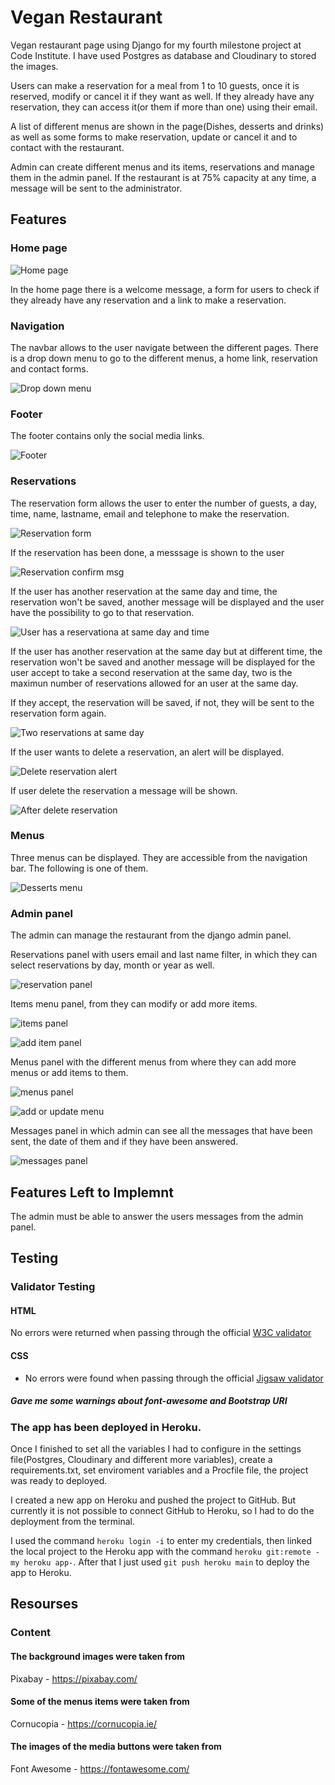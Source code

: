# Vegan Restaurant

Vegan restaurant page using Django for my fourth milestone project at Code Institute. I have used Postgres as database and Cloudinary to stored the images.

Users can make a reservation for a meal from 1 to 10 guests, once it is reserved, modify or cancel it if they want as well. If they already have any reservation, they can access it(or them if more than one) using their email.

A list of different menus are shown in the page(Dishes, desserts and drinks) as well as some forms to make reservation, update or cancel it and to contact with the restaurant.

Admin can create different menus and its items, reservations and manage them in the admin panel. If the restaurant is at 75% capacity at any time, a message will be sent to the administrator.

## Features

### Home page

![Home page](static/img/readme/pages/home.png)

In the home page there is a welcome message, a form for users to check if they already have any reservation and a link to make a reservation.

### Navigation

The navbar allows to the user navigate between the different pages. There is a drop down menu to go to the different menus, a home link, reservation and contact forms.

![Drop down menu](static/img/readme/pages/dropdown-links.png)

### Footer

The footer contains only the social media links.

![Footer](static/img/readme/pages/footer.png)

### Reservations

The reservation form allows the user to enter the number of guests, a day, time, name, lastname, email and telephone to make the reservation.

![Reservation form](static/img/readme/pages/reservations.png)

If the reservation has been done, a messsage is shown to the user

![Reservation confirm msg](static/img/readme/pages/confirm-msg.png)

If the user has another reservation at the same day and time, the reservation won't be saved, another message will be displayed and the user have the possibility to go to that reservation.

![User has a reservationa at same day and time](static/img/readme/pages/users-has-same-reservation.png)

If the user has another reservation at the same day but at different time, the reservation won't be saved and another message will be displayed for the user accept to take a second reservation at the same day, two is the maximun number of reservations allowed for an user at the same day.

If they accept, the reservation will be saved, if not, they will be sent to the reservation form again.

![Two reservations at same day](static/img/readme/pages/two-reservations.png)

If the user wants to delete a reservation, an alert will be displayed.

![Delete reservation alert](static/img/readme/videos/delete-reservation-alert.gif)

If user delete the reservation a message will be shown.

![After delete reservation](static/img/readme/pages/after-delete-reservation.png)

### Menus

Three menus can be displayed. They are accessible from the navigation bar. The following is one of them.

![Desserts menu](static/img/readme/pages/list-display-desserts.png)

### Admin panel

The admin can manage the restaurant from the django admin panel.

Reservations panel with users email and last name filter, in which they can select reservations by day, month or year as well.

![reservation panel](static/img/readme/admin/admin-reservations.png)

Items menu panel, from they can modify or add more items.

![items panel](static/img/readme/admin/admin-menu-items.png)

![add item panel](static/img/readme/admin/admin-add-item.png)

Menus panel with the different menus from where they can add more menus or add items to them.

![menus panel](static/img/readme/admin/admin-menus.png)

![add or update menu](static/img/readme/admin/admin-menu-selection.png)

Messages panel in which admin can see all the messages that have been sent, the date of them and if they have been answered.

![messages panel](static/img/readme/admin/admin-messages.png)

## Features Left to Implemnt

The admin must be able to answer the users messages from the admin panel.

## Testing

### Validator Testing

#### HTML

No errors were returned when passing through the official [W3C validator](https://validator.w3.org/nu/)



#### CSS

- No errors were found when passing through the official [Jigsaw validator](https://jigsaw.w3.org/css-validator)



##### Gave me some warnings about font-awesome and Bootstrap URI


### The app has been deployed in Heroku.

Once I finished to set all the variables I had to configure in the settings file(Postgres, Cloudinary and different more variables), create a requirements.txt, set enviroment variables and a Procfile file, the project was ready to deployed.

I created a new app on Heroku and pushed the project to GitHub. But currently it is not possible to connect GitHub to Heroku, so I had to do the deployment from the terminal.

I used the command `heroku login -i` to enter my credentials, then linked the local project to the Heroku app with the command `heroku git:remote -my heroku app-`. After that I just used `git push heroku main` to deploy the app to Heroku.

## Resourses

### Content

#### The background images were taken from 

Pixabay - https://pixabay.com/ 

#### Some of the menus items were taken from

Cornucopia - https://cornucopia.ie/

#### The images of the media buttons were taken from

Font Awesome - https://fontawesome.com/




